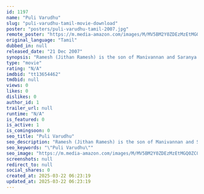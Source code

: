 ```yaml
---
id: 1197
name: "Puli Varudhu"
slug: "puli-varudhu-tamil-movie-download"
poster: "posters/puli-varudhu-tamil-2007.jpg"
remote_poster: "https://m.media-amazon.com/images/M/MV5BM2Y0ZDEzMzEtMGQ0ZC00ODljLTkwYzYtMThlZTE2ZWU1OTJjXkEyXkFqcGdeQXVyMTA4NDIzMTY1._V1_SX300.jpg"
original_language: "Tamil"
dubbed_in: null
released_date: "21 Dec 2007"
synopsis: "Ramesh (Jithan Ramesh) is the son of Manivannan and Saranya. Karuppa (Karunas) and other friends stay in Ramesh's house as paying guests. Ramesh's parents treat them as their own. Ramesh's parents want their son to fall in love and g"
type: "movie"
rating: "N/A"
imdbid: "tt13654462"
tmdbid: null
views: 0
likes: 0
dislikes: 0
author_id: 1
trailer_url: null
runtime: "N/A"
is_featured: 0
is_active: 1
is_comingsoon: 0
seo_title: "Puli Varudhu"
seo_description: "Ramesh (Jithan Ramesh) is the son of Manivannan and Saranya. Karuppa (Karunas) and other friends stay in Ramesh's house as paying guests. Ramesh's parents treat them as their own. Ramesh's parents want their son to fall in love and g"
seo_keywords: "\"Puli Varudhu\""
seo_image: "https://m.media-amazon.com/images/M/MV5BM2Y0ZDEzMzEtMGQ0ZC00ODljLTkwYzYtMThlZTE2ZWU1OTJjXkEyXkFqcGdeQXVyMTA4NDIzMTY1._V1_SX300.jpg"
screenshots: null
redirect_to: null
social_shares: 0
created_at: 2025-03-22 06:23:19
updated_at: 2025-03-22 06:23:19
---
```



